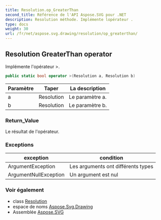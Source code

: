 ```yaml
---
title: Resolution.op_GreaterThan
second_title: Référence de l'API Aspose.SVG pour .NET
description: Resolution méthode. Implémente lopérateur .
type: docs
weight: 30
url: /fr/net/aspose.svg.drawing/resolution/op_greaterthan/
---
```

## Resolution GreaterThan operator

Implémente l'opérateur &gt;.

```csharp
public static bool operator >(Resolution a, Resolution b)
```

| Paramètre | Taper | La description |
| --- | --- | --- |
| a | Resolution | Le paramètre a. |
| b | Resolution | Le paramètre b. |

### Return_Value

Le résultat de l'opérateur.

### Exceptions

| exception | condition |
| --- | --- |
| ArgumentException | Les arguments ont différents types |
| ArgumentNullException | Un argument est nul |

### Voir également

* class [Resolution](../)
* espace de noms [Aspose.Svg.Drawing](../../resolution/)
* Assemblée [Aspose.SVG](../../../)


